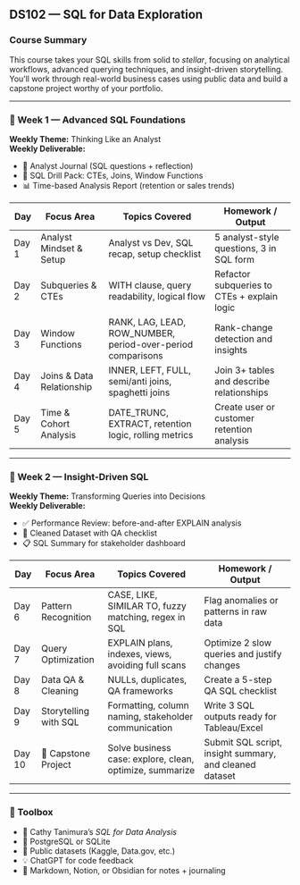 ## DS102 — SQL for Data Exploration

### Course Summary
This course takes your SQL skills from solid to *stellar*, focusing on analytical workflows, advanced querying techniques, and insight-driven storytelling. You’ll work through real-world business cases using public data and build a capstone project worthy of your portfolio.

---

### 📅 Week 1 — Advanced SQL Foundations  
**Weekly Theme:** Thinking Like an Analyst  
**Weekly Deliverable:**  
- 📝 Analyst Journal (SQL questions + reflection)  
- 🧠 SQL Drill Pack: CTEs, Joins, Window Functions  
- 📊 Time-based Analysis Report (retention or sales trends)

| Day   | Focus Area                | Topics Covered                                                                 | Homework / Output                                                    |
|-------|---------------------------|--------------------------------------------------------------------------------|-----------------------------------------------------------------------|
| Day 1 | Analyst Mindset & Setup   | Analyst vs Dev, SQL recap, setup checklist                                     | 5 analyst-style questions, 3 in SQL form                             |
| Day 2 | Subqueries & CTEs         | WITH clause, query readability, logical flow                                  | Refactor subqueries to CTEs + explain logic                          |
| Day 3 | Window Functions          | RANK, LAG, LEAD, ROW_NUMBER, period-over-period comparisons                    | Rank-change detection and insights                                   |
| Day 4 | Joins & Data Relationship | INNER, LEFT, FULL, semi/anti joins, spaghetti joins                           | Join 3+ tables and describe relationships                            |
| Day 5 | Time & Cohort Analysis    | DATE_TRUNC, EXTRACT, retention logic, rolling metrics                          | Create user or customer retention analysis                           |

---

### 📅 Week 2 — Insight-Driven SQL  
**Weekly Theme:** Transforming Queries into Decisions  
**Weekly Deliverable:**  
- ✅ Performance Review: before-and-after EXPLAIN analysis  
- 📂 Cleaned Dataset with QA checklist  
- 📋 SQL Summary for stakeholder dashboard

| Day    | Focus Area                | Topics Covered                                                                  | Homework / Output                                                    |
|--------|---------------------------|----------------------------------------------------------------------------------|----------------------------------------------------------------------|
| Day 6  | Pattern Recognition       | CASE, LIKE, SIMILAR TO, fuzzy matching, regex in SQL                            | Flag anomalies or patterns in raw data                              |
| Day 7  | Query Optimization        | EXPLAIN plans, indexes, views, avoiding full scans                              | Optimize 2 slow queries and justify changes                         |
| Day 8  | Data QA & Cleaning        | NULLs, duplicates, QA frameworks                                                | Create a 5-step QA SQL checklist                                    |
| Day 9  | Storytelling with SQL     | Formatting, column naming, stakeholder communication                            | Write 3 SQL outputs ready for Tableau/Excel                         |
| Day 10 | 🧠 Capstone Project       | Solve business case: explore, clean, optimize, summarize                        | Submit SQL script, insight summary, and cleaned dataset             |

---

### 🧰 Toolbox
- 🧾 Cathy Tanimura’s *SQL for Data Analysis*  
- 🐘 PostgreSQL or SQLite  
- 📂 Public datasets (Kaggle, Data.gov, etc.)  
- 💡 ChatGPT for code feedback  
- 📓 Markdown, Notion, or Obsidian for notes + journaling  
